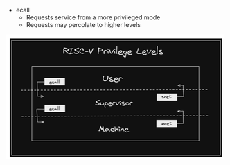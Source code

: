 - ecall
	- Requests service from a more privileged mode
	- Requests may percolate to higher levels

![[CMPUT229/Definitions/V18/image.png]](image.png)